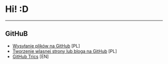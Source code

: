 



# Hi! :D

---

## GitHuB
- [Wysyłanie plików na GitHub](WebPages/GitHub/Upload.na.gihub.md) [PL]
- [Tworzenie wlasnej strony lub bloga na GitHub](WebPages/GitHub/Wlasna.strona.na.GitHub.md) [PL]
- [GitHub Trics](WebPages/GitHub/GitHub.trics.md) [EN]
